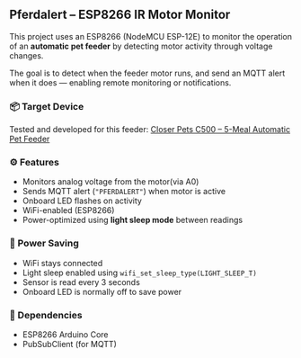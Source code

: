 ## Pferdalert – ESP8266 IR Motor Monitor

This project uses an ESP8266 (NodeMCU ESP-12E) to monitor the operation of an **automatic pet feeder** by detecting motor activity through voltage changes.

The goal is to detect when the feeder motor runs, and send an MQTT alert when it does — enabling remote monitoring or notifications.

### 📦 Target Device
Tested and developed for this feeder:
[Closer Pets C500 – 5-Meal Automatic Pet Feeder](https://closerpets.eu/products/five-meal-automatic-pet-feeder-with-digital-timer-c500-1?_pos=1&_sid=ed1502ae5&_ss=r)

### ⚙️ Features
- Monitors analog voltage from the motor(via A0)
- Sends MQTT alert (`"PFERDALERT"`) when motor is active
- Onboard LED flashes on activity
- WiFi-enabled (ESP8266)
- Power-optimized using **light sleep mode** between readings

### 🔋 Power Saving
- WiFi stays connected
- Light sleep enabled using `wifi_set_sleep_type(LIGHT_SLEEP_T)`
- Sensor is read every 3 seconds
- Onboard LED is normally off to save power

### 🧠 Dependencies
- ESP8266 Arduino Core
- PubSubClient (for MQTT)

